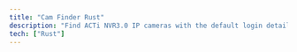 ```yaml
---
title: "Cam Finder Rust"
description: "Find ACTi NVR3.0 IP cameras with the default login details (admin / 123456) "
tech: ["Rust"]
---
```


